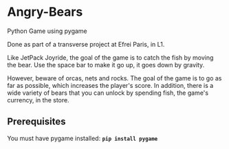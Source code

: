 # Angry-Bears
Python Game using pygame

Done as part of a transverse project at Efrei Paris, in L1.

Like JetPack Joyride, the goal of the game is to catch the fish by moving the bear. Use the space bar to make it go up, it goes down by gravity. 

However, beware of orcas, nets and rocks.
The goal of the game is to go as far as possible, which increases the player's score.
In addition, there is a wide variety of bears that you can unlock by spending fish, the game's currency, in the store.

## Prerequisites

You must have pygame installed: **`pip install pygame`**


